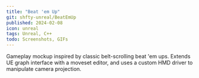 ```yaml
---
title: "Beat 'em Up"
git: shfty-unreal/BeatEmUp
published: 2024-02-08
icon: unreal
tags: Unreal, C++
todo: Screenshots, GIFs
---
```


Gameplay mockup inspired by classic belt-scrolling beat 'em ups.
Extends UE graph interface with a moveset editor, and uses a custom HMD driver to manipulate camera projection.

